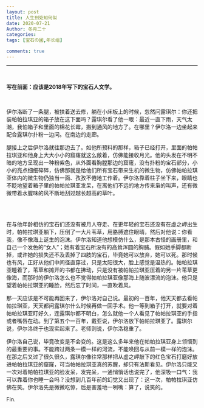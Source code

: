 ```yaml
---
layout: post
title: 人生到处知何似
date: 2020-07-21
Author: 冬月二十
categories: 
tags: [宝石の國,年长组]

comments: true
--- 
```


***
<br>

**写在前面：应该是2018年写下的宝石人文学。**

<br>

  伊尔洛断了一条腿，被扶着送去修，躺在小床板上的时候，忽然问露琪尔：你还把装帕帕拉琪亚的箱子放在这下面吗？露琪尔看了他一眼：最近一直下雨，天气太潮，我怕箱子和里面的棉花长霉，搬到通风的地方了。在哪里？伊尔洛一边坐起来配合露琪尔扑粉一边问。在南边的走廊。

  腿接上之后伊尔洛就往那边去了。如他所预料的那样，箱子已经打开，里面的帕帕拉琪亚和他身上大大小小的窟窿就这么敞着，仿佛能接收月光。他的头发在不明不暗的地方呈现出一种粉紫色，从外面看胸膛那边的窟窿，没有扑粉的宝石部分，小小的亮点细细碎碎，仿佛那就是给他们所有宝石带来生机的微生物，仿佛帕帕拉琪亚体内的微生物仍独当一面、孜孜不倦地工作着。伊尔洛靠着柱子坐下来，眼睛也不眨地望着箱子里的帕帕拉琪亚发呆，在离他们不远的地方传来枭的叫声，还有微微带着水腥味的风不断地刮过越长越高的草叶。

<br>

<br>

  在与他年龄相仿的宝石们还没有被月人夺走、在更年轻的宝石还没有在虚之岬出生时，帕帕拉琪亚躺下，压倒了一大片苇草，用胳膊遮住眼晴，然后对他说：你看我，像不像海上诞生的泡沫。伊尔洛知道他想模仿什么，是那本古怪的画册里，和自己一个发色的“女人”；她有着宝石所没有的高耸浑圆的胸脯。假如她手脚都断掉，或许她的损失还不及丢掉了四肢的宝石，毕竟她可以放弃，她可以死。那时候也有风，正好从他们中间径直穿过，只是太阳很大，脸上感觉是温热的。帕帕拉琪亚睡着了，苇草和摊开的书都在拂动，只是没有被帕帕拉琪亚压着的另一片苇草更像海，而那时的伊尔洛怎么也不觉得帕帕拉琪亚像那海上随波漂流的泡沫。他只是望着帕帕拉琪亚的睡脸，然后忘了时间，一直吹着风。

  那一天应该是不可能再回来了，伊尔洛对自己说。最初的一百年，他天天都去看帕帕拉琪亚，天天都问露琪尔什么时候再做一回手术。他一等到箱子打开，就要对着帕帕拉琪亚盯好久，连露琪尔都不明白，怎么就他一个人看见了帕帕拉琪亚的手指或者嘴唇在动。到了第五个一百年，戴亚说，伊尔洛放下帕帕拉琪亚了。露琪尔说，伊尔洛终于也现实起来了。老师则说，伊尔洛稳重了。

  伊尔洛自己说，毕竟改变是不会变的。这是这么多年来他在帕帕拉琪亚身上领悟到的最重要的事。不能跨过两条一模一样的河流，不能唤回与从前一模一样的泡沫。在那之后又过了很久很久，露琪尔像往常那样把从虚之岬敲下的红色宝石打磨好放进帕帕拉琪亚的窟窿，可当帕帕拉琪亚真的苏醒，却只有法斯看见。伊尔洛只能又一次对着帕帕拉琪亚的脸发呆，发完呆，一通悄悄话也说完了，他深吸一口气：我可以靠着你也睡一会吗？没想到几百年前的幻觉又出现了：这一次，帕帕拉琪亚仿佛在笑。伊尔洛先是微微吃惊，后是害羞地一咧嘴：算了，说笑的。
  
Fin.
